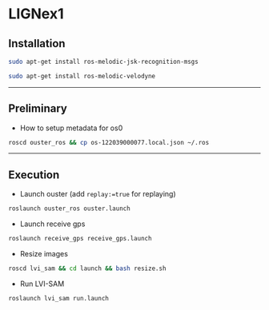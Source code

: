 # LIGNex1


## Installation
```bash
sudo apt-get install ros-melodic-jsk-recognition-msgs
```

```bash
sudo apt-get install ros-melodic-velodyne
```


---
## Preliminary
- How to setup metadata for os0
```bash
roscd ouster_ros && cp os-122039000077.local.json ~/.ros
```

---

## Execution
- Launch ouster (add ```replay:=true``` for replaying)

```bash 
roslaunch ouster_ros ouster.launch
```

- Launch receive gps

```bash
roslaunch receive_gps receive_gps.launch
```

- Resize images

```bash
roscd lvi_sam && cd launch && bash resize.sh
```

- Run LVI-SAM

```bash
roslaunch lvi_sam run.launch
```


